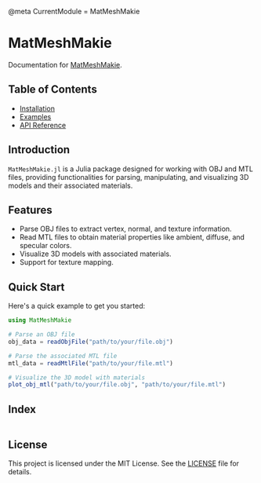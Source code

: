 @meta
CurrentModule = MatMeshMakie

# MatMeshMakie

Documentation for [MatMeshMakie](https://github.com/nickkeepfer/MatMeshMakie.jl).

## Table of Contents

- [Installation](installation.md)
- [Examples](examples.md)
- [API Reference](api_reference.md)

## Introduction

`MatMeshMakie.jl` is a Julia package designed for working with OBJ and MTL files, providing functionalities for parsing, manipulating, and visualizing 3D models and their associated materials.

## Features

- Parse OBJ files to extract vertex, normal, and texture information.
- Read MTL files to obtain material properties like ambient, diffuse, and specular colors.
- Visualize 3D models with associated materials.
- Support for texture mapping.

## Quick Start

Here's a quick example to get you started:

```julia
using MatMeshMakie

# Parse an OBJ file
obj_data = readObjFile("path/to/your/file.obj")

# Parse the associated MTL file
mtl_data = readMtlFile("path/to/your/file.mtl")

# Visualize the 3D model with materials
plot_obj_mtl("path/to/your/file.obj", "path/to/your/file.mtl")
```

## Index
```@index
```


## License

This project is licensed under the MIT License. See the [LICENSE](https://github.com/nickkeepfer/MatMeshMakie.jl/blob/main/LICENSE) file for details.
